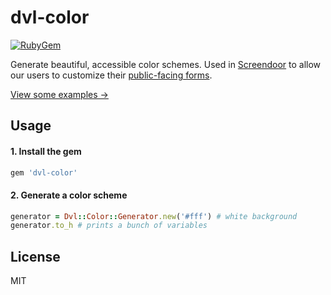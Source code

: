 dvl-color
=======

[![RubyGem][gem]](http://rubygems.org/gems/dvl-color)

Generate beautiful, accessible color schemes. Used in [Screendoor](https://www.dobt.co/screendoor/) to allow our users to customize their [public-facing forms](https://dobt.forms.fm).

[View some examples &rarr;](dobtco.github.io/dvl-color)

## Usage

#### 1. Install the gem
```ruby
gem 'dvl-color'
```

#### 2. Generate a color scheme
```ruby
generator = Dvl::Color::Generator.new('#fff') # white background
generator.to_h # prints a bunch of variables
```

[gem]: https://img.shields.io/gem/v/dvl-color.svg

## License

MIT
